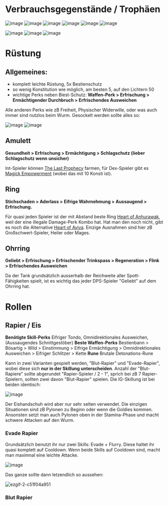# Verbrauchsgegenstände / Trophäen

![image](https://github.com/MassiveHiggsField/SandwurmDocs/assets/3681429/6c444a08-2caa-486d-9871-2ac86487f213)
![image](https://github.com/MassiveHiggsField/SandwurmDocs/assets/3681429/3fd92504-c6e3-40a3-b099-492e98069fc9)
![image](https://github.com/MassiveHiggsField/SandwurmDocs/assets/3681429/e2b3275c-d0f7-4627-8578-140cba348832)
![image](https://github.com/MassiveHiggsField/SandwurmDocs/assets/3681429/ca203ff8-76b2-4090-8156-3157890e19ab)
![image](https://github.com/MassiveHiggsField/SandwurmDocs/assets/3681429/146e8925-51b1-4150-9442-5a7211f23c4f)
![image](https://github.com/MassiveHiggsField/SandwurmDocs/assets/3681429/0ea9ba08-c156-4b67-8330-caacd7f4f852)

![image](https://github.com/MassiveHiggsField/SandwurmDocs/assets/3681429/b8a600ea-057d-4a63-a590-221fbe4d03c2)
![image](https://github.com/MassiveHiggsField/SandwurmDocs/assets/3681429/b57ad317-2bb5-4196-a3c3-e4be9ba944ab)
![image](https://github.com/MassiveHiggsField/SandwurmDocs/assets/3681429/994812c2-ee27-4fc3-b78f-4ec7cd8903ac)

# Rüstung

## Allgemeines:

- komplett leichte Rüstung, 5x Bestienschutz
- so wenig Konstitution wie möglich, am besten 5, auf den Lichtern 50
- wichtige Perks neben Biest-Schutz: **Waffen-Perk > Erfrischung > Ermächtigender Durchbruch > Erfrischendes Ausweichen**

Alle anderen Perks wie zB Freiheit, Physischer Widerwille, oder was auch immer sind nutzlos beim Wurm. Gesockelt werden sollte alles so:

![image](https://github.com/MassiveHiggsField/SandwurmDocs/assets/3681429/23e06165-d31a-4862-97c0-e44d293c7a3d)
![image](https://github.com/MassiveHiggsField/SandwurmDocs/assets/3681429/52e4f592-315a-4ca3-bd31-2c50bcfb343e)

## Amulett

**Gesundheit > Erfrischung > Ermächtigung > Schlagschutz (lieber Schlagschutz wenn unsicher)**

Int-Spieler können [The Last Prophecy](https://nwdb.info/db/item/amulett5_thelastprophecy_v2) farmen, für Dex-Spieler gibt es [Magick Empowerment](https://nwdb.info/db/item/amulet_magickempowermentt5) (wobei das mit 10 Konsti ist). 

## Ring 

**Stichschaden > Aderlass > Eifrige Wahrnehmung > Aussaugend > Erfrischung.**

Für quasi jeden Spieler ist der mit Abstand beste Ring [Heart of Anhurawak](https://nwdb.info/db/item/ringt5_heartofanhurawak_v2), weil der eine illegale Damage-Perk Kombo hat. Hat man den noch nicht, gibt es noch die Alternative [Heart of Aviva](https://nwdb.info/db/item/ringt5_heartofaviva_v2). Einzige Ausnahmen sind hier zB Großschwert-Spieler, Heiler oder Mages. 

## Ohrring

**Geliebt > Erfrischung > Erfrischender Trinkspass > Regeneration > Flink > Erfrischendes Ausweichen**

Da der Tank grundsätzlich ausserhalb der Reichweite aller Spott-Fähigkeiten spielt, ist es wichtig das jeder DPS-Spieler "Geliebt" auf dem Ohrring hat. 

# Rollen

## Rapier / Eis

**Benötigte Skill-Perks** Eifriger Tondo, Omnidirektionales Ausweichen, (Aussaugendes Schnittgestöber)
**Beste Waffen-Perks** Bestienbann > Bösartig > Wild > Einstimmung > Eifrige Ermächtigung > Omnidirektionales Ausweichen > Eifriger Schlitzer > Kette
**Rune** Brutale Detonations-Rune

Kann in zwei Varianten gespielt werden, "Blut-Rapier" und "Evade-Rapier", wobei diese sich **nur in der Skillung unterscheiden**. Anzahl der "Blut-Rapiere" sollte abgerundet "Rapier-Spieler / 2 - 1", sprich bei zB 7 Rapier-Spielern, sollten zwei davon "Blut-Rapier" spielen. Die IG-Skillung ist bei beiden identisch:

![image](https://github.com/MassiveHiggsField/SandwurmDocs/assets/3681429/a94abfe0-6617-49e2-9d18-11524d61cfb1)


Der Eishandschuh wird aber nur sehr selten verwendet. Die einzigen Situationen sind zB Pylonen zu Beginn oder wenn die Goldies kommen. Ansonsten setzt man auch Pylonen oben in der Stamina-Phase und macht schwere Attacken auf den Wurm. 

### Evade Rapier

Grundsätzlich benutzt ihr nur zwei Skills: Evade + Flurry. Diese haltet ihr quasi komplett auf Cooldown. Wenn beide Skills auf Cooldown sind, macht man maximnal eine leichte Attacke. 

![image](https://github.com/MassiveHiggsField/SandwurmDocs/assets/3681429/9694923f-73ef-4901-9dc3-64b87cd79648)

Das ganze sollte dann letzendlich so aussehen:

![ezgif-2-c51f04a951](https://github.com/MassiveHiggsField/SandwurmDocs/assets/3681429/7312e8f7-d98f-4cb6-8041-c2d59f141890)

### Blut Rapier

